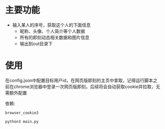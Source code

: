 

# 主要功能

- 输入某人的序号，获取这个人的下面信息
    - 昵称、头像、个人简介等个人数据
    - 所有的即刻动态相关数据和图片信息
    - 输出到out目录下

# 使用
在config.json中配置目标用户id，在网页版即刻的主页中拿取，记得运行脚本之前在chrome浏览器中登录一次网页版即刻，后续将会自动获取cookie并拉取，无需额外配置

依赖:
```
browser_cookie3

```

```
python3 main.py
```